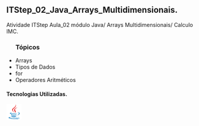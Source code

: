<h2>ITStep_02_Java_Arrays_Multidimensionais.</h2>

<p>Atividade ITStep Aula_02 módulo Java/ Arrays Multidimensionais/ Calculo IMC.</p>


<ul><h3>Tópicos</h3>
<li>Arrays</li>
<li>Tipos de Dados</li>
<li>for</li>
<li>Operadores Aritméticos</li>
</ul>



<h4>Tecnologias Utilizadas.</h4>
 
<p align="left">
<a href="https://www.java.com" target="_blank" rel="noreferrer"> <img src="https://raw.githubusercontent.com/devicons/devicon/master/icons/java/java-original.svg" alt="java" width="40" height="40"/> </a> </p> 
